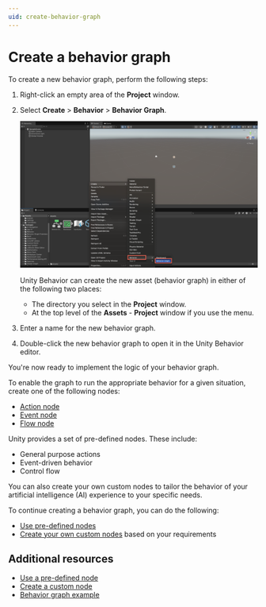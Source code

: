 ```yaml
---
uid: create-behavior-graph
---
```


# Create a behavior graph

To create a new behavior graph, perform the following steps:

1. Right-click an empty area of the **Project** window.
2. Select **Create** > **Behavior** > **Behavior Graph**.

   ![Create behavior graph](Images/create-graph.png)

   Unity Behavior can create the new asset (behavior graph) in either of the following two places: 
   
   * The directory you select in the **Project** window.
   * At the top level of the **Assets** - **Project** window if you use the menu.

3. Enter a name for the new behavior graph.
4. Double-click the new behavior graph to open it in the Unity Behavior editor. 

You're now ready to implement the logic of your behavior graph.

To enable the graph to run the appropriate behavior for a given situation, create one of the following nodes:

* [Action node](node-types.md#action-node-types)
* [Event node](node-types.md#events-node-types)
* [Flow node](node-types.md#flow-node-types)

Unity provides a set of pre-defined nodes. These include:

* General purpose actions
* Event-driven behavior
* Control flow 

You can also create your own custom nodes to tailor the behavior of your artificial intelligence (AI) experience to your specific needs. 

To continue creating a behavior graph, you can do the following:

* [Use pre-defined nodes](predefined-node.md)
* [Create your own custom nodes](create-custom-node.md) based on your requirements

## Additional resources

* [Use a pre-defined node](predefined-node.md)
* [Create a custom node](create-custom-node.md)
* [Behavior graph example](example.md)




















